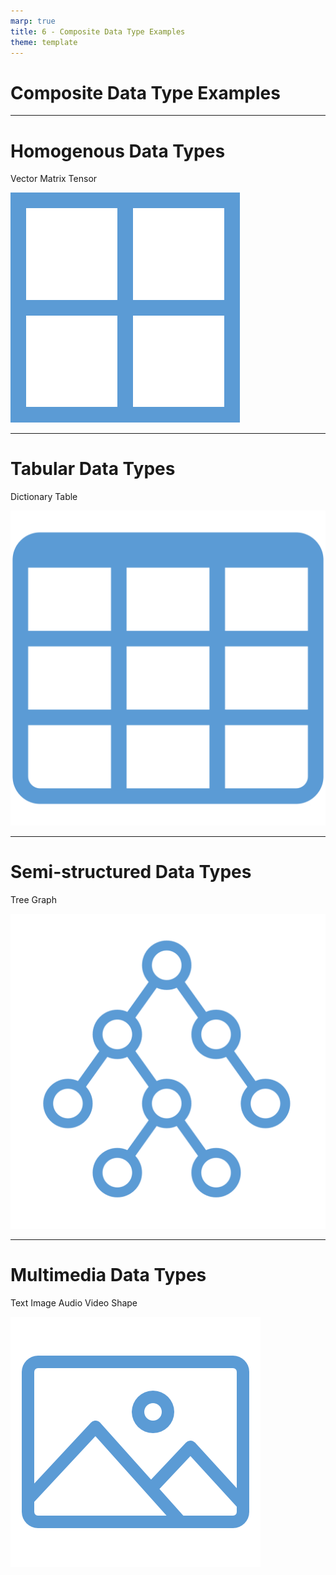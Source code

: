 ```yaml
---
marp: true
title: 6 - Composite Data Type Examples
theme: template
---
```


<!-- _class: title-only -->

# Composite Data Type Examples

<!--
In data science, we have several composite data types.

We're going to learn about the ones that you're most likely to encounter.
-->

---

<!-- _class: title-two-content-left-center -->

# Homogenous Data Types

Vector
Matrix
Tensor

![image A square with sharp corners divided into four quadrants in a minimalist style](images/588-3.png)

<!--
First, we have the composite data types that represent homogenous data.

[1] First, we have a vector, also known as an array, which is a one-dimensional sequence of homogenous data.

Vectors are used to store a list of elements that are all of the same data type.

For example, character strings, which we discussed earlier, are a sequence of characters stored in a vector.

[2] Second, we have a matrix, which is a two-dimensional grid of homogenous data.

Matrices are typically used to store and process groups of related numbers using a set of mathematical operations known as matrix algebra.

[3] Finally, we have a tensor, which is a three-dimensional cube (or an n-dimensional hypercube) of homogenous data.

Tensors are typically used to create deep neural networks in machine learning, which is where the deep learning framework TensorFlow gets it's name.
-->

---

<!-- _class: title-two-content-left-center -->

# Tabular Data Types

Dictionary
Table


![image An icon of a database table with three columns and three rows in a minimalist format](images/589-14.png)

<!--
Next, we have composite data types that represent tabular data.

[1] First, we have a dictionary, which is a two-column table that stores a list of key-value pairs.

A dictionary, also known as a look-up table, is used to quickly retrieve data by a unique identifier.

[2] Second, we have a table.

A table stores data as a set of rows and columns.

Tables are the most common way you will encounter structured data in data science.

We'll discuss tabular data in much more detail in the next module.
-->

---

<!-- _class: title-two-content-left-center -->

# Semi-structured Data Types

Tree
Graph

![image An icon of a tree with 7 nodes and and 7 edges in a minimialist style](images/Slide22-1.png)

<!--
Next, we have composite data types that represent semi-structured data.

[1] First, we have a tree, which organizes data as a set of nodes and branches.

Trees are used to represent hierarchical data (i.e. data that are organized into parent-child relationships).

[2] Second, we have a graph, which organizes data as a set of nodes and edges.

Graphs are used to represent a network of data, representing each item as a node and each relationship as an edge.
-->

---

<!-- _class: title-two-content-left-center -->

# Multimedia Data Types

Text
Image
Audio
Video
Shape


![image An icon of a photograph with two triangles representing mountains and a circle representing the sun in a minimalist style](images/488-21.png)


<!--
Finally, we have composite data types to represent multimedia data.

For example: 

[1] a body of text is essentially a long vector of characters.

[2] Images are represented as a two-dimensional matrix of pixels.

[3] Audio is represented as a one-dimensional vector of the amplitude of sound waves over time.

[4] Video is represented as sound and a set of images moving frame-by-frame over time.

[5] and shape data is a graph of points, lines, and polygons used construct geometric structures like maps and 3D objects.

Many more composite data types exist in data science; however, these are the ones that you are most likely to encounter.
-->